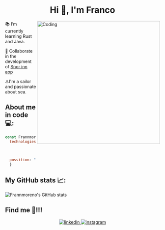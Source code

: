 <h1 align="center">Hi 👋, I'm Franco</h1>

<!-- ![javascript](https://user-images.githubusercontent.com/105460828/197902463-6288eea5-d673-494b-90fe-c4f3f6d1a79a.png) -->

<img align="right" alt="Coding" width="400" src="https://user-images.githubusercontent.com/105460828/197902463-6288eea5-d673-494b-90fe-c4f3f6d1a79a.png">



📚 I’m currently learning Rust and Java.

👾 Collaborate in the development of [Snor inn app](https://snor-inn.vercel.app/)

⚓I'm a sailor and passionate about sea.



## About me in code 💻:
```js 
const Frannmoreno = {
  technologies: [HTML, CSS, JavaScript,
               React, Redux, Node, 
               Express, PostgreSQL, SQLite, 
               Sequelize, MongoDB, Mongoose],
  possition: "Full Stack Developer",
  }
```
## My GitHub stats 📈:

![Frannmoreno's GitHub stats](https://github-readme-stats.vercel.app/api?username=Frannmoreno&show_icons=true&theme=radical)

## Find me 📩!!!

<div align="center">
<a href="https://linkedin.com/in/franco-nahuel-moreno-770186236" target="_blank">
<img src=https://img.shields.io/badge/linkedin-%231E77B5.svg?&style=for-the-badge&logo=linkedin&logoColor=white alt=linkedin style="margin-bottom: 5px;" />
</a>
<a href="https://instagram.com/frannmoreno13" target="_blank">
<img src=https://img.shields.io/badge/instagram-%23000000.svg?&style=for-the-badge&logo=instagram&logoColor=white alt=instagram style="margin-bottom: 5px;" />
</a>  
</div>  



<!---
Frannmoreno/Frannmoreno is a ✨ special ✨ repository because its `README.md` (this file) appears on your GitHub profile.
You can click the Preview link to take a look at your changes.
--->
